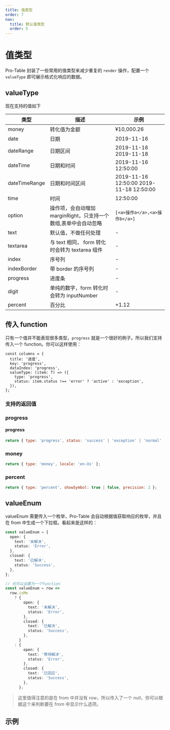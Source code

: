 ```yaml
---
title: 值类型
order: 7
nav:
  title: 默认值类型
  order: 5
---
```


# 值类型

Pro-Table 封装了一些常用的值类型来减少重复的 `render` 操作，配置一个`valueType` 即可展示格式化响应的数据。

## valueType

现在支持的值如下

| 类型 | 描述 | 示例 |
| --- | --- | --- |
| money | 转化值为金额 | ¥10,000.26 |
| date | 日期 | 2019-11-16 |
| dateRange | 日期区间 | 2019-11-16 2019-11-18 |
| dateTime | 日期和时间 | 2019-11-16 12:50:00 |
| dateTimeRange | 日期和时间区间 | 2019-11-16 12:50:00 2019-11-18 12:50:00 |
| time | 时间 | 12:50:00 |
| option | 操作项，会自动增加 marginRight，只支持一个数组,表单中会自动忽略 | `[<a>操作a</a>,<a>操作b</a>]` |
| text | 默认值，不做任何处理 | - |
| textarea | 与 text 相同， form 转化时会转为 textarea 组件 | - |
| index | 序号列 | - |
| indexBorder | 带 border 的序号列 | - |
| progress | 进度条 | - |
| digit | 单纯的数字，form 转化时会转为 inputNumber | - |
| percent | 百分比 | +1.12 |

## 传入 function

只有一个值并不能表现很多类型，`progress` 就是一个很好的例子。所以我们支持传入一个 function。你可以这样使用：

```tsx |pure
const columns = {
  title: '进度',
  key: 'progress',
  dataIndex: 'progress',
  valueType: (item: T) => ({
    type: 'progress',
    status: item.status !== 'error' ? 'active' : 'exception',
  }),
};
```

### 支持的返回值

### progress
#### progress

```js
return { type: 'progress', status: 'success' | 'exception' | 'normal' | 'active' };
```

### money

```js
return { type: 'money', locale: 'en-Us' };
```

### percent

```js
return { type: 'percent', showSymbol: true | false, precision: 2 };
```

## valueEnum

valueEnum 需要传入一个枚举，Pro-Table 会自动根据值获取响应的枚举，并且在 from 中生成一个下拉框。看起来是这样的：

```ts | pure
const valueEnum = {
  open: {
    text: '未解决',
    status: 'Error',
  },
  closed: {
    text: '已解决',
    status: 'Success',
  },
};

// 也可以设置为一个function
const valueEnum = row =>
  row.isMe
    ? {
        open: {
          text: '未解决',
          status: 'Error',
        },
        closed: {
          text: '已解决',
          status: 'Success',
        },
      }
    : {
        open: {
          text: '等待解决',
          status: 'Error',
        },
        closed: {
          text: '已回应',
          status: 'Success',
        },
      };
```

> 这里值得注意的是在 from 中并没有 row，所以传入了一个 null，你可以根据这个来判断要在 from 中显示什么选项。

## 示例

<code src="./demo/valueType.tsx" />
